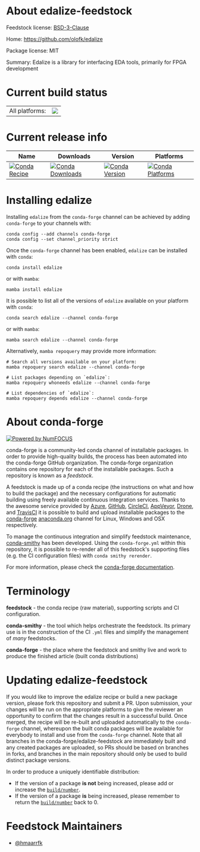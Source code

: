 About edalize-feedstock
=======================

Feedstock license: [BSD-3-Clause](https://github.com/conda-forge/edalize-feedstock/blob/main/LICENSE.txt)

Home: https://github.com/olofk/edalize

Package license: MIT

Summary: Edalize is a library for interfacing EDA tools, primarily for FPGA development

Current build status
====================


<table><tr><td>All platforms:</td>
    <td>
      <a href="https://dev.azure.com/conda-forge/feedstock-builds/_build/latest?definitionId=6645&branchName=main">
        <img src="https://dev.azure.com/conda-forge/feedstock-builds/_apis/build/status/edalize-feedstock?branchName=main">
      </a>
    </td>
  </tr>
</table>

Current release info
====================

| Name | Downloads | Version | Platforms |
| --- | --- | --- | --- |
| [![Conda Recipe](https://img.shields.io/badge/recipe-edalize-green.svg)](https://anaconda.org/conda-forge/edalize) | [![Conda Downloads](https://img.shields.io/conda/dn/conda-forge/edalize.svg)](https://anaconda.org/conda-forge/edalize) | [![Conda Version](https://img.shields.io/conda/vn/conda-forge/edalize.svg)](https://anaconda.org/conda-forge/edalize) | [![Conda Platforms](https://img.shields.io/conda/pn/conda-forge/edalize.svg)](https://anaconda.org/conda-forge/edalize) |

Installing edalize
==================

Installing `edalize` from the `conda-forge` channel can be achieved by adding `conda-forge` to your channels with:

```
conda config --add channels conda-forge
conda config --set channel_priority strict
```

Once the `conda-forge` channel has been enabled, `edalize` can be installed with `conda`:

```
conda install edalize
```

or with `mamba`:

```
mamba install edalize
```

It is possible to list all of the versions of `edalize` available on your platform with `conda`:

```
conda search edalize --channel conda-forge
```

or with `mamba`:

```
mamba search edalize --channel conda-forge
```

Alternatively, `mamba repoquery` may provide more information:

```
# Search all versions available on your platform:
mamba repoquery search edalize --channel conda-forge

# List packages depending on `edalize`:
mamba repoquery whoneeds edalize --channel conda-forge

# List dependencies of `edalize`:
mamba repoquery depends edalize --channel conda-forge
```


About conda-forge
=================

[![Powered by
NumFOCUS](https://img.shields.io/badge/powered%20by-NumFOCUS-orange.svg?style=flat&colorA=E1523D&colorB=007D8A)](https://numfocus.org)

conda-forge is a community-led conda channel of installable packages.
In order to provide high-quality builds, the process has been automated into the
conda-forge GitHub organization. The conda-forge organization contains one repository
for each of the installable packages. Such a repository is known as a *feedstock*.

A feedstock is made up of a conda recipe (the instructions on what and how to build
the package) and the necessary configurations for automatic building using freely
available continuous integration services. Thanks to the awesome service provided by
[Azure](https://azure.microsoft.com/en-us/services/devops/), [GitHub](https://github.com/),
[CircleCI](https://circleci.com/), [AppVeyor](https://www.appveyor.com/),
[Drone](https://cloud.drone.io/welcome), and [TravisCI](https://travis-ci.com/)
it is possible to build and upload installable packages to the
[conda-forge](https://anaconda.org/conda-forge) [anaconda.org](https://anaconda.org/)
channel for Linux, Windows and OSX respectively.

To manage the continuous integration and simplify feedstock maintenance,
[conda-smithy](https://github.com/conda-forge/conda-smithy) has been developed.
Using the ``conda-forge.yml`` within this repository, it is possible to re-render all of
this feedstock's supporting files (e.g. the CI configuration files) with ``conda smithy rerender``.

For more information, please check the [conda-forge documentation](https://conda-forge.org/docs/).

Terminology
===========

**feedstock** - the conda recipe (raw material), supporting scripts and CI configuration.

**conda-smithy** - the tool which helps orchestrate the feedstock.
                   Its primary use is in the construction of the CI ``.yml`` files
                   and simplify the management of *many* feedstocks.

**conda-forge** - the place where the feedstock and smithy live and work to
                  produce the finished article (built conda distributions)


Updating edalize-feedstock
==========================

If you would like to improve the edalize recipe or build a new
package version, please fork this repository and submit a PR. Upon submission,
your changes will be run on the appropriate platforms to give the reviewer an
opportunity to confirm that the changes result in a successful build. Once
merged, the recipe will be re-built and uploaded automatically to the
`conda-forge` channel, whereupon the built conda packages will be available for
everybody to install and use from the `conda-forge` channel.
Note that all branches in the conda-forge/edalize-feedstock are
immediately built and any created packages are uploaded, so PRs should be based
on branches in forks, and branches in the main repository should only be used to
build distinct package versions.

In order to produce a uniquely identifiable distribution:
 * If the version of a package **is not** being increased, please add or increase
   the [``build/number``](https://docs.conda.io/projects/conda-build/en/latest/resources/define-metadata.html#build-number-and-string).
 * If the version of a package **is** being increased, please remember to return
   the [``build/number``](https://docs.conda.io/projects/conda-build/en/latest/resources/define-metadata.html#build-number-and-string)
   back to 0.

Feedstock Maintainers
=====================

* [@hmaarrfk](https://github.com/hmaarrfk/)

